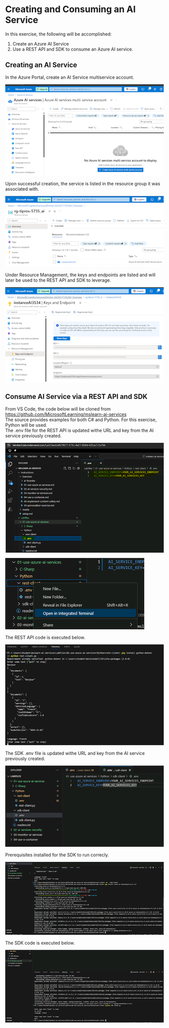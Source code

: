 # Creating and Consuming an AI Service

In this exercise, the following will be accomplished:
<ol>
  <li>Create an Azure AI Service</li>
  <li>Use a REST API and SDK to consume an Azure AI service.</li>
</ol>

## Creating an AI Service
In the Azure Portal, create an AI Service multiservice account.
<p><img src="https://github.com/tipros/Portfolio/blob/main/Projects/Azure/Images/AIServiceCreate.png"/></p>
Upon successful creation, the service is listed in the resource group it was associated with.
<p><img src="https://github.com/tipros/Portfolio/blob/main/Projects/Azure/Images/AIResources.png"/></p>
Under Resource Management, the keys and endpoints are listed and will later be used to the REST API and SDK to leverage.
<p><img src="https://github.com/tipros/Portfolio/blob/main/Projects/Azure/Images/AIServiceEndPoint.png"/></p>

## Consume AI Service via a REST API and SDK
From VS Code, the code below will be cloned from https://github.com/MicrosoftLearning/mslearn-ai-services
</br> 
The source provides examples for both C# and Python. For this exercise, Python will be used.
</br>
The .env file for the REST API is updated withe URL and key from the AI service previously created.
<p><img src="https://github.com/tipros/Portfolio/blob/main/Projects/Azure/Images/ClientEnv.png"/></p>
<p><img src="https://github.com/tipros/Portfolio/blob/main/Projects/Azure/Images/RunTerminalFromFolder.png"/></p>
The REST API code is executed below.
<p><img src="https://github.com/tipros/Portfolio/blob/main/Projects/Azure/Images/RunTerminalClientCode.png"/></p>
The SDK .env file is updated withe URL and key from the AI service previously created.
<p><img src="https://github.com/tipros/Portfolio/blob/main/Projects/Azure/Images/SDKEnv.png"/></p>
Prerequisites installed for the SDK to run correcly.
<p><img src="https://github.com/tipros/Portfolio/blob/main/Projects/Azure/Images/RunTerminalSDKPrerequisites.png"/></p>
The SDK code is executed below.
<p><img src="https://github.com/tipros/Portfolio/blob/main/Projects/Azure/Images/RunTerminalSDKCode.png"/></p>
